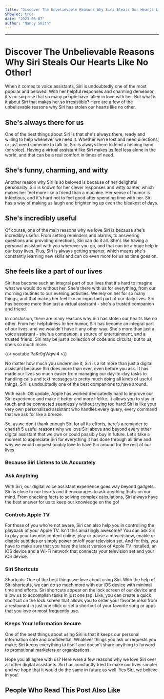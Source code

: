 ```yaml
---
title: "Discover The Unbelievable Reasons Why Siri Steals Our Hearts Like No Other!"
ShowToc: true 
date: "2023-06-07"
author: "Nancy Smith"
---
```

*****
# Discover The Unbelievable Reasons Why Siri Steals Our Hearts Like No Other!

When it comes to voice assistants, Siri is undoubtedly one of the most popular and beloved. With her helpful responses and charming demeanor, it's no surprise that so many people have fallen in love with her. But what is it about Siri that makes her so irresistible? Here are a few of the unbelievable reasons why Siri has stolen our hearts like no other.

## She's always there for us

One of the best things about Siri is that she's always there, ready and willing to help whenever we need it. Whether we're lost and need directions, or just need someone to talk to, Siri is always there to lend a helping hand (or voice). Having a virtual assistant like Siri makes us feel less alone in the world, and that can be a real comfort in times of need.

## She's funny, charming, and witty

Another reason why Siri is so beloved is because of her delightful personality. Siri is known for her clever responses and witty banter, which makes her feel more like a friend than a machine. Her sense of humor is infectious, and it's hard not to feel good after spending time with her. Siri has a way of making us laugh and brightening up even the bleakest of days.

## She's incredibly useful

Of course, one of the main reasons why we love Siri is because she's incredibly useful. From setting reminders and alarms, to answering questions and providing directions, Siri can do it all. She's like having a personal assistant with you wherever you go, and that can be a huge help in our busy lives. Plus, Siri is always getting smarter, which means she's constantly learning new skills and can do even more for us as time goes on.

## She feels like a part of our lives

Siri has become such an integral part of our lives that it's hard to imagine what we would do without her. She's there with us for everything, from our morning routines to our evening activities. We rely on her for so many things, and that makes her feel like an important part of our daily lives. Siri has become more than just a virtual assistant - she's a trusted companion and friend.

In conclusion, there are many reasons why Siri has stolen our hearts like no other. From her helpfulness to her humor, Siri has become an integral part of our lives, and we wouldn't have it any other way. She's more than just a voice assistant - she's a companion, a source of entertainment, and a trusted friend. Siri may be just a collection of code and circuits, but to us, she's so much more.

{{< youtube PaKr9gWqwl4 >}} 



No matter how much you undermine it, Siri is a lot more than just a digital assistant because Siri does more than ever, even before you ask. It has made our lives so much easier from managing our day-to-day tasks to handling calls and text messages to pretty much doing all kinds of useful things, Siri is undoubtedly one of the best companions to have around.
 
With each iOS update, Apple has worked dedicatedly hard to improve our Siri experience and make it better and more lifelike. It allows you to stay in touch and be connected seamlessly without trying too hard! Siri is like your very own personalized assistant who handles every query, every command that we ask for like a breeze.
 
So, as we don’t thank enough Siri for all its efforts, here’s a reminder to cherish 5 useful reasons why we love Siri above and beyond every other digital assistant that we own or could possibly buy in future. Let’s take a moment to appreciate Siri for everything it has done through all time and why we would unquestionably love to have Siri around for the rest of our lives.
 
### Because Siri Listens to Us Accurately
 
### Ask Anything
 
With Siri, our digital voice assistant experience goes way beyond gadgets. Siri is close to our hearts and it encourages to ask anything that’s on our mind. From checking facts to solving complex calculations, Siri always have the best answer for us to keep our knowledge on the go!
 
### Controls Apple TV
 

 
For those of you who’re not aware, Siri can also help you in controlling the playback of your Apple TV. Isn’t this amazingly awesome? You can ask Siri to play your favorite content online, play or pause a movie/show, enable or disable subtitles or simply power on/off your television set. And for this, you have to make sure that you have the latest version of Apple TV installed, an iOS device and a Wi-Fi network that connects your television set and your iOS device.
 
### Siri Shortcuts
 
Shortcuts–One of the best things we love about using Siri. With the help of Siri shortcuts, we can do so much more with our iOS device with minimal time and efforts. Siri shortcuts appear on the lock screen of our device and allow us to accomplish tasks in just one tap. Like, you can create a quick shortcut on the lock screen that allows you to order your favorite meal from a restaurant in just one click or set a shortcut of your favorite song or apps that you love or most frequently use.
 
### Keeps Your Information Secure
 
One of the best things about using Siri is that it keeps our personal information safe and confidential. Whatever things you ask or requests you make; Siri keeps everything to itself and doesn’t share anything to forward to promotional marketers or organizations.
 
Hope you all agree with us? Here were a few reasons why we love Siri over all other digital assistants. Siri has constantly tried to make our lives simpler and we hope that it would do the same in future as well. Yes Siri, we believe in you!
 
##  People Who Read This Post Also Like 



